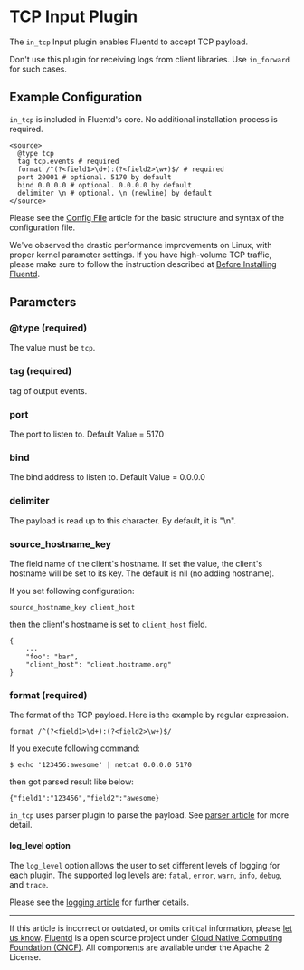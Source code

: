 TCP Input Plugin
================

The `in_tcp` Input plugin enables Fluentd to accept TCP payload.

Don't use this plugin for receiving logs from client libraries. Use
`in_forward` for such cases.


Example Configuration
---------------------

`in_tcp` is included in Fluentd's core. No additional installation
process is required.

``` {.CodeRay}
<source>
  @type tcp
  tag tcp.events # required
  format /^(?<field1>\d+):(?<field2>\w+)$/ # required
  port 20001 # optional. 5170 by default
  bind 0.0.0.0 # optional. 0.0.0.0 by default
  delimiter \n # optional. \n (newline) by default
</source>
```
Please see the [Config File](config-file) article for the basic
structure and syntax of the configuration file.

We\'ve observed the drastic performance improvements on Linux, with
proper kernel parameter settings. If you have high-volume TCP traffic,
please make sure to follow the instruction described at [Before
Installing Fluentd](before-install).

Parameters
----------

### \@type (required)

The value must be `tcp`.

### tag (required)

tag of output events.

### port

The port to listen to. Default Value = 5170

### bind

The bind address to listen to. Default Value = 0.0.0.0

### delimiter

The payload is read up to this character. By default, it is "\\n".

### source\_hostname\_key

The field name of the client's hostname. If set the value, the client's
hostname will be set to its key. The default is nil (no adding
hostname).

If you set following configuration:

``` {.CodeRay}
source_hostname_key client_host
```

then the client's hostname is set to `client_host` field.

``` {.CodeRay}
{
    ...
    "foo": "bar",
    "client_host": "client.hostname.org"
}
```

### format (required)

The format of the TCP payload. Here is the example by regular
expression.

``` {.CodeRay}
format /^(?<field1>\d+):(?<field2>\w+)$/
```

If you execute following command:

``` {.CodeRay}
$ echo '123456:awesome' | netcat 0.0.0.0 5170
```

then got parsed result like below:

``` {.CodeRay}
{"field1":"123456","field2":"awesome}
```

`in_tcp` uses parser plugin to parse the payload. See [parser
article](parser-plugin-overview) for more detail.

#### log\_level option

The `log_level` option allows the user to set different levels of
logging for each plugin. The supported log levels are: `fatal`, `error`,
`warn`, `info`, `debug`, and `trace`.

Please see the [logging article](logging) for further details.


------------------------------------------------------------------------

If this article is incorrect or outdated, or omits critical information,
please [let us know](https://github.com/fluent/fluentd-docs/issues?state=open).
[Fluentd](http://www.fluentd.org/) is a open source project under [Cloud
Native Computing Foundation (CNCF)](https://cncf.io/). All components
are available under the Apache 2 License.
